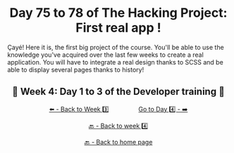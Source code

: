 <h1 align="center">Day 75 to 78 of The Hacking Project: First real app !</h1>
Çayé! Here it is, the first big project of the course. You'll be able to use the knowledge you've acquired over the last few weeks to create a real application. You will have to integrate a real design thanks to SCSS and be able to display several pages thanks to history!

<h2 align="center">🎉 Week 4: Day 1 to 3 of the Developer training 🎉</h2>

<div align="center">
  
  [⬅️ - Back to Week 3️⃣](https://github.com/BenjaminCharmes/THP_Developer/tree/main/Week_3)
  &nbsp;&nbsp;&nbsp;&nbsp;&nbsp;&nbsp;&nbsp;&nbsp;&nbsp;&nbsp;&nbsp;&nbsp;&nbsp;&nbsp;&nbsp;
  [Go to Day 4️⃣ - ➡️](https://github.com/BenjaminCharmes/THP_Developer/tree/main/Week_4/Day_4)

</div>

<div align="center">

  [🔙 - Back to week 4️⃣](https://github.com/BenjaminCharmes/THP_Developer/tree/main/Week_4)

  [🔙 - Back to home page](https://github.com/BenjaminCharmes/THP_Developer)

</div>
